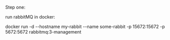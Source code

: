 Step one:

run rabbitMQ in docker:

docker run -d --hostname my-rabbit --name some-rabbit -p 15672:15672 -p 5672:5672 rabbitmq:3-management


